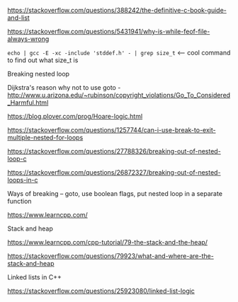 https://stackoverflow.com/questions/388242/the-definitive-c-book-guide-and-list 

https://stackoverflow.com/questions/5431941/why-is-while-feof-file-always-wrong 

 `echo | gcc -E -xc -include 'stddef.h' - | grep size_t` <-- cool command to find out what size_t is

Breaking nested loop 

Dijkstra's reason why not to use goto - http://www.u.arizona.edu/~rubinson/copyright_violations/Go_To_Considered_Harmful.html 

https://blog.plover.com/prog/Hoare-logic.html 

https://stackoverflow.com/questions/1257744/can-i-use-break-to-exit-multiple-nested-for-loops 

https://stackoverflow.com/questions/27788326/breaking-out-of-nested-loop-c 

https://stackoverflow.com/questions/26872327/breaking-out-of-nested-loops-in-c 

Ways of breaking – goto, use boolean flags, put nested loop in a separate function 

 

https://www.learncpp.com/ 

 

Stack and heap 

https://www.learncpp.com/cpp-tutorial/79-the-stack-and-the-heap/ 

https://stackoverflow.com/questions/79923/what-and-where-are-the-stack-and-heap 



Linked lists in C++

https://stackoverflow.com/questions/25923080/linked-list-logic